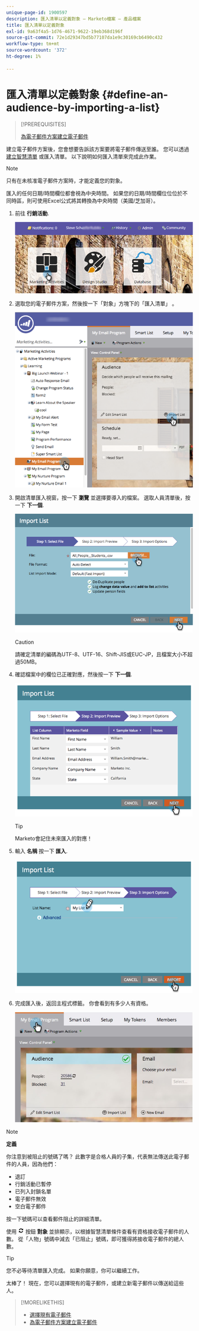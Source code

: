 ```yaml
---
unique-page-id: 1900597
description: 匯入清單以定義對象 — Marketo檔案 — 產品檔案
title: 匯入清單以定義對象
exl-id: 9a63f4a5-1d76-4671-9622-19eb368d196f
source-git-commit: 72e1d29347bd5b77107da1e9c30169cb6490c432
workflow-type: tm+mt
source-wordcount: '372'
ht-degree: 1%

---
```


# 匯入清單以定義對象 {#define-an-audience-by-importing-a-list}

>[!PREREQUISITES]
>
>[為電子郵件方案建立電子郵件](/help/marketo/product-docs/email-marketing/email-programs/email-program-actions/create-an-email-for-an-email-program.md)

建立電子郵件方案後，您會想要告訴該方案要將電子郵件傳送至誰。 您可以透過 [建立智慧清單](/help/marketo/product-docs/core-marketo-concepts/smart-lists-and-static-lists/creating-a-smart-list/create-a-smart-list.md) 或匯入清單。 以下說明如何匯入清單來完成此作業。

>[!NOTE]
>
>只有在未核准電子郵件方案時，才能定義您的對象。
>
>匯入的任何日期/時間欄位都會視為中央時間。 如果您的日期/時間欄位位位於不同時區，則可使用Excel公式將其轉換為中央時間（美國/芝加哥）。

1. 前往 **行銷活動**.

   ![](assets/login-marketing-activities-1.png)

1. 選取您的電子郵件方案，然後按一下「對象」方塊下的「匯入清單」 。

   ![](assets/importlist.png)

1. 開啟清單匯入視窗，按一下 **瀏覽** 並選擇要導入的檔案。 選取人員清單後，按一下 **下一個**.

   ![](assets/importlist1.png)

   >[!CAUTION]
   >
   >請確定清單的編碼為UTF-8、UTF-16、Shift-JIS或EUC-JP，且檔案大小不超過50MB。

1. 確認檔案中的欄位已正確對應，然後按一下 **下一個**.

   ![](assets/image2014-9-12-11-3a10-3a7.png)

   >[!TIP]
   >
   >Marketo會記住未來匯入的對應！

1. 輸入 **名稱** 按一下 **匯入**.

   ![](assets/image2014-9-12-11-3a10-3a13.png)

1. 完成匯入後，返回主程式標籤。 你會看到有多少人有資格。

   ![](assets/myemailprogram-1.jpg)

>[!NOTE]
>
>**定義**
>
>你注意到被阻止的號碼了嗎？ 此數字是合格人員的子集，代表無法傳送此電子郵件的人員，因為他們：
>
>* 退訂
>* 行銷活動已暫停
>* 已列入封鎖名單
>* 電子郵件無效
>* 空白電子郵件
>
>按一下號碼可以查看郵件阻止的詳細清單。
>
>使用 ![—](assets/image2014-10-23-16-3a32-3a36-1.png) 按鈕 **對象** 並排顯示，以根據智慧清單條件查看有資格接收電子郵件的人數。 從「人物」號碼中減去「已阻止」號碼，即可獲得將接收電子郵件的總人數。

>[!TIP]
>
>您不必等待清單匯入完成。 如果你願意，你可以繼續工作。

太棒了！ 現在，您可以選擇現有的電子郵件，或建立新電子郵件以傳送給這些人。

>[!MORELIKETHIS]
>
>* [選擇現有電子郵件](/help/marketo/product-docs/email-marketing/email-programs/email-program-actions/choose-an-existing-email.md)
>* [為電子郵件方案建立電子郵件](/help/marketo/product-docs/email-marketing/email-programs/email-program-actions/create-an-email-for-an-email-program.md)

